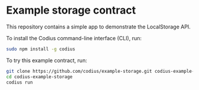# Example storage contract

This repository contains a simple app to demonstrate the LocalStorage API. 

To install the Codius command-line interface (CLI), run:

``` sh
sudo npm install -g codius
```

To try this example contract, run:

``` sh
git clone https://github.com/codius/example-storage.git codius-example-storage
cd codius-example-storage
codius run
```
